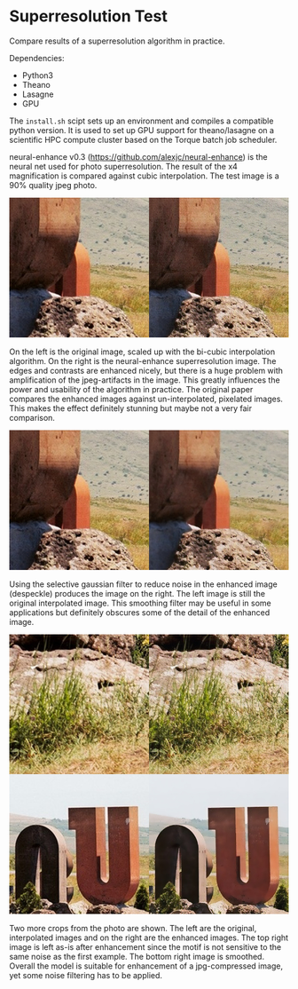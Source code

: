 # Superresolution Test

Compare results of a superresolution algorithm in practice.

Dependencies:
* Python3
* Theano
* Lasagne
* GPU

The `install.sh` scipt sets up an environment and compiles a compatible python version. It is used to set up GPU support for theano/lasagne on a scientific HPC compute cluster based on the Torque batch job scheduler.

neural-enhance v0.3 (https://github.com/alexjc/neural-enhance) is the neural net used for photo superresolution. The result of the x4 magnification is compared against cubic interpolation. The test image is a 90% quality jpeg photo.

!["image-crop-1"](crop1-compare.jpg?raw=true)

On the left is the original image, scaled up with the bi-cubic interpolation algorithm. On the right is the neural-enhance superresolution image.
The edges and contrasts are enhanced nicely, but there is a huge problem with amplification of the jpeg-artifacts in the image. This greatly influences the power and usability of the algorithm in practice. The original paper compares the enhanced images against un-interpolated, pixelated images. This makes the effect definitely stunning but maybe not a very fair comparison.

!["image-crop-1-smooth"](crop1-compare-smooth.jpg?raw=true)

Using the selective gaussian filter to reduce noise in the enhanced image (despeckle) produces the image on the right. The left image is still the original interpolated image. This smoothing filter may be useful in some applications but definitely obscures some of the detail of the enhanced image.

!["image-crop-2-3-smooth"](crop23-compare-smooth.jpg?raw=true)

Two more crops from the photo are shown. The left are the original, interpolated images and on the right are the enhanced images. The top right image is left as-is after enhancement since the motif is not sensitive to the same noise as the first example. The bottom right image is smoothed. Overall the model is suitable for enhancement of a jpg-compressed image, yet some noise filtering has to be applied.
